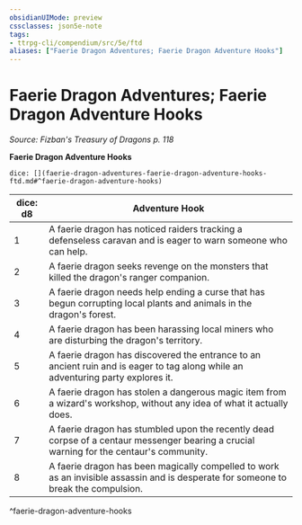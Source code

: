 ```yaml
---
obsidianUIMode: preview
cssclasses: json5e-note
tags:
- ttrpg-cli/compendium/src/5e/ftd
aliases: ["Faerie Dragon Adventures; Faerie Dragon Adventure Hooks"]
---
```

# Faerie Dragon Adventures; Faerie Dragon Adventure Hooks
*Source: Fizban's Treasury of Dragons p. 118* 

**Faerie Dragon Adventure Hooks**

`dice: [](faerie-dragon-adventures-faerie-dragon-adventure-hooks-ftd.md#^faerie-dragon-adventure-hooks)`

| dice: d8 | Adventure Hook |
|----------|----------------|
| 1 | A faerie dragon has noticed raiders tracking a defenseless caravan and is eager to warn someone who can help. |
| 2 | A faerie dragon seeks revenge on the monsters that killed the dragon's ranger companion. |
| 3 | A faerie dragon needs help ending a curse that has begun corrupting local plants and animals in the dragon's forest. |
| 4 | A faerie dragon has been harassing local miners who are disturbing the dragon's territory. |
| 5 | A faerie dragon has discovered the entrance to an ancient ruin and is eager to tag along while an adventuring party explores it. |
| 6 | A faerie dragon has stolen a dangerous magic item from a wizard's workshop, without any idea of what it actually does. |
| 7 | A faerie dragon has stumbled upon the recently dead corpse of a centaur messenger bearing a crucial warning for the centaur's community. |
| 8 | A faerie dragon has been magically compelled to work as an invisible assassin and is desperate for someone to break the compulsion. |
^faerie-dragon-adventure-hooks
